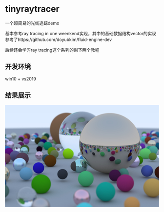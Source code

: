 # tinyraytracer
一个超简易的光线追踪demo

基本参考ray tracing in one weenkend实现，其中的基础数据结构vector的实现参考了https://github.com/doyubkim/fluid-engine-dev

后续还会学习ray tracing这个系列的剩下两个教程

## 开发环境
win10 + vs2019

## 结果展示
![image](https://github.com/tlcui/tinyraytracer/blob/master/results.jpeg)
